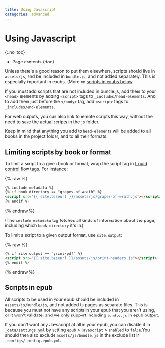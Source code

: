 ```yaml
---
title: Using Javascript
categories: advanced
---
```


# Using Javascript
{:.no_toc}

* Page contents
{:toc}

Unless there's a good reason to put them elsewhere, scripts should live in `assets/js`, and be included in `bundle.js`, and not added separately. This is especially important in epubs. (More on [scripts in epubs below](#adding-scripts-to-epubs).

If you must add scripts that are not included in bundle.js, add them to your `<head>` elements by adding `<script>` tags to `_includes/head-elements`. And to add them just before the `</body>` tag, add `<script>` tags to `_includes/end-elements`.

For web outputs, you can also link to remote scripts this way, without the need to save the actual scripts in the `js` folder.

Keep in mind that anything you add to `head-elements` will be added to all books in the project folder, and to all their formats.

## Limiting scripts by book or format

To limit a script to a given book or format, wrap the script tag in [Liquid control flow tags](https://help.shopify.com/themes/liquid/tags/control-flow-tags). For instance:

{% raw %}
``` html
{% include metadata %}
{% if book-directory == "grapes-of-wrath" %}
<script src="{{ site.baseurl }}/assets/js/grapes-of-wrath.js"></script>
{% endif %}
```
{% endraw %}

(The `include metadata` tag fetches all kinds of information about the page, including which `book-directory` it's in.)

To limit a script to a given output format, use `site.output`:

{% raw %}
``` html
{% if site.output == "print-pdf" %}
<script src="{{ site.baseurl }}/assets/js/print-headers.js"></script>
{% endif %}
```
{% endraw %}

## Scripts in epub

All scripts to be used in your epub should be included in `assets/js/bundle/js`, and not added to pages as separate files. This is because you must not have any scripts in your epub that you aren't using, or it won't validate; and we only support including `bundle.js` in epub output.

If you don't want any Javsacript at all in your epub, you can disable it in `_data/settings.yml` by setting `epub` > `javascript` > `enabled` to `false`.You should then also exclude `assets/js/bundle.js` in the exclude list in `_configs/_config.epub.yml`.
